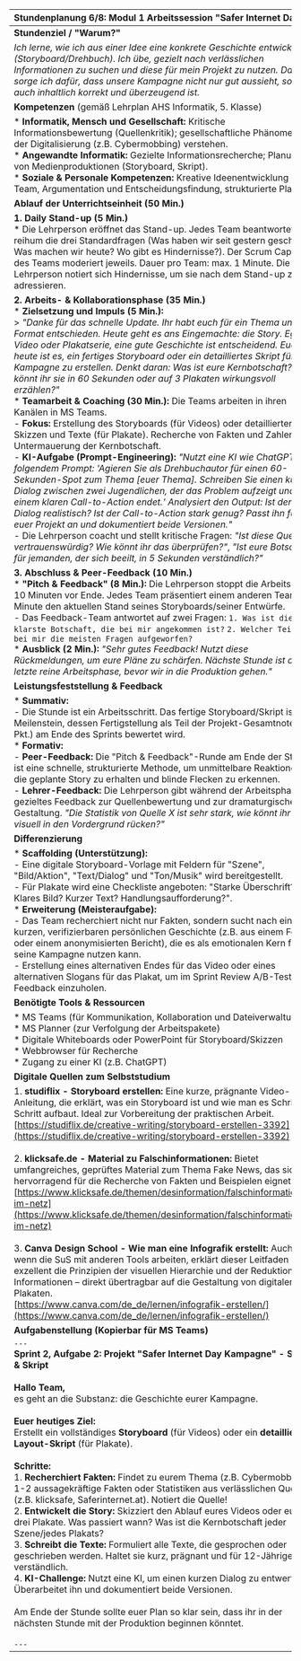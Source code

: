 | Stundenplanung 6/8: Modul 1 Arbeitssession "Safer Internet Day" |
| :--- |
| **Stundenziel / "Warum?"** |
| *Ich lerne, wie ich aus einer Idee eine konkrete Geschichte entwickle (Storyboard/Drehbuch). Ich übe, gezielt nach verlässlichen Informationen zu suchen und diese für mein Projekt zu nutzen. Damit sorge ich dafür, dass unsere Kampagne nicht nur gut aussieht, sondern auch inhaltlich korrekt und überzeugend ist.* |
| **Kompetenzen** (gemäß Lehrplan AHS Informatik, 5. Klasse) |
| *   **Informatik, Mensch und Gesellschaft:** Kritische Informationsbewertung (Quellenkritik); gesellschaftliche Phänomene der Digitalisierung (z.B. Cybermobbing) verstehen. <br> *   **Angewandte Informatik:** Gezielte Informationsrecherche; Planung von Medienproduktionen (Storyboard, Skript). <br> *   **Soziale & Personale Kompetenzen:** Kreative Ideenentwicklung im Team, Argumentation und Entscheidungsfindung, strukturierte Planung. |
| **Ablauf der Unterrichtseinheit (50 Min.)** |
| **1. Daily Stand-up (5 Min.)** <br> *   Die Lehrperson eröffnet das Stand-up. Jedes Team beantwortet reihum die drei Standardfragen (Was haben wir seit gestern geschafft? Was machen wir heute? Wo gibt es Hindernisse?). Der Scrum Captain des Teams moderiert jeweils. Dauer pro Team: max. 1 Minute. Die Lehrperson notiert sich Hindernisse, um sie nach dem Stand-up zu adressieren. |
| **2. Arbeits- & Kollaborationsphase (35 Min.)** <br> *   **Zielsetzung und Impuls (5 Min.):** <br>> *"Danke für das schnelle Update. Ihr habt euch für ein Thema und ein Format entschieden. Heute geht es ans Eingemachte: die Story. Egal ob Video oder Plakatserie, eine gute Geschichte ist entscheidend. Euer Ziel heute ist es, ein fertiges Storyboard oder ein detailliertes Skript für eure Kampagne zu erstellen. Denkt daran: Was ist eure Kernbotschaft? Wie könnt ihr sie in 60 Sekunden oder auf 3 Plakaten wirkungsvoll erzählen?"* <br> *   **Teamarbeit & Coaching (30 Min.):** Die Teams arbeiten in ihren Kanälen in MS Teams. <br> - **Fokus:** Erstellung des Storyboards (für Videos) oder detaillierter Skizzen und Texte (für Plakate). Recherche von Fakten und Zahlen zur Untermauerung der Kernbotschaft. <br> - **KI-Aufgabe (Prompt-Engineering):** *"Nutzt eine KI wie ChatGPT mit folgendem Prompt: 'Agieren Sie als Drehbuchautor für einen 60-Sekunden-Spot zum Thema [euer Thema]. Schreiben Sie einen kurzen Dialog zwischen zwei Jugendlichen, der das Problem aufzeigt und mit einem klaren Call-to-Action endet.' Analysiert den Output: Ist der Dialog realistisch? Ist der Call-to-Action stark genug? Passt ihn für euer Projekt an und dokumentiert beide Versionen."* <br> - Die Lehrperson coacht und stellt kritische Fragen: *"Ist diese Quelle vertrauenswürdig? Wie könnt ihr das überprüfen?"*, *"Ist eure Botschaft für jemanden, der sich beeilt, in 5 Sekunden verständlich?"* |
| **3. Abschluss & Peer-Feedback (10 Min.)** <br> *   **"Pitch & Feedback" (8 Min.):** Die Lehrperson stoppt die Arbeitsphase 10 Minuten vor Ende. Jedes Team präsentiert einem anderen Team in 1 Minute den aktuellen Stand seines Storyboards/seiner Entwürfe. <br> - Das Feedback-Team antwortet auf zwei Fragen: `1. Was ist die klarste Botschaft, die bei mir angekommen ist?` `2. Welcher Teil hat bei mir die meisten Fragen aufgeworfen?` <br> *   **Ausblick (2 Min.):** *"Sehr gutes Feedback! Nutzt diese Rückmeldungen, um eure Pläne zu schärfen. Nächste Stunde ist die letzte reine Arbeitsphase, bevor wir in die Produktion gehen."* |
| **Leistungsfeststellung & Feedback** |
| *   **Summativ:** <br> - Die Stunde ist ein Arbeitsschritt. Das fertige Storyboard/Skript ist ein Meilenstein, dessen Fertigstellung als Teil der Projekt-Gesamtnote (20 Pkt.) am Ende des Sprints bewertet wird. <br> *   **Formativ:** <br> - **Peer-Feedback:** Die "Pitch & Feedback"-Runde am Ende der Stunde ist eine schnelle, strukturierte Methode, um unmittelbare Reaktionen auf die geplante Story zu erhalten und blinde Flecken zu erkennen. <br> - **Lehrer-Feedback:** Die Lehrperson gibt während der Arbeitsphase gezieltes Feedback zur Quellenbewertung und zur dramaturgischen Gestaltung. *"Die Statistik von Quelle X ist sehr stark, wie könnt ihr die visuell in den Vordergrund rücken?"* |
| **Differenzierung** |
| *   **Scaffolding (Unterstützung):** <br> - Eine digitale Storyboard-Vorlage mit Feldern für "Szene", "Bild/Aktion", "Text/Dialog" und "Ton/Musik" wird bereitgestellt. <br> - Für Plakate wird eine Checkliste angeboten: "Starke Überschrift? Klares Bild? Kurzer Text? Handlungsaufforderung?". <br> *   **Erweiterung (Meisteraufgabe):** <br> - Das Team recherchiert nicht nur Fakten, sondern sucht nach einer kurzen, verifizierbaren persönlichen Geschichte (z.B. aus einem Forum oder einem anonymisierten Bericht), die es als emotionalen Kern für seine Kampagne nutzen kann. <br> - Erstellung eines alternativen Endes für das Video oder eines alternativen Slogans für das Plakat, um im Sprint Review A/B-Testing-Feedback einzuholen. |
| **Benötigte Tools & Ressourcen** |
| *   MS Teams (für Kommunikation, Kollaboration und Dateiverwaltung) <br> *   MS Planner (zur Verfolgung der Arbeitspakete) <br> *   Digitale Whiteboards oder PowerPoint für Storyboard/Skizzen <br> *   Webbrowser für Recherche <br> *   Zugang zu einer KI (z.B. ChatGPT) |
| **Digitale Quellen zum Selbststudium** |
| 1. **studiflix - Storyboard erstellen:** Eine kurze, prägnante Video-Anleitung, die erklärt, was ein Storyboard ist und wie man es Schritt für Schritt aufbaut. Ideal zur Vorbereitung der praktischen Arbeit.<br>[https://studiflix.de/creative-writing/storyboard-erstellen-3392](https://studiflix.de/creative-writing/storyboard-erstellen-3392) <br><br> 2. **klicksafe.de - Material zu Falschinformationen:** Bietet umfangreiches, geprüftes Material zum Thema Fake News, das sich hervorragend für die Recherche von Fakten und Beispielen eignet.<br>[https://www.klicksafe.de/themen/desinformation/falschinformationen-im-netz](https://www.klicksafe.de/themen/desinformation/falschinformationen-im-netz) <br><br> 3. **Canva Design School - Wie man eine Infografik erstellt:** Auch wenn die SuS mit anderen Tools arbeiten, erklärt dieser Leitfaden exzellent die Prinzipien der visuellen Hierarchie und der Reduktion von Informationen – direkt übertragbar auf die Gestaltung von digitalen Plakaten.<br>[https://www.canva.com/de_de/lernen/infografik-erstellen/](https://www.canva.com/de_de/lernen/infografik-erstellen/) |
| **Aufgabenstellung (Kopierbar für MS Teams)** |
| `---` <br> **Sprint 2, Aufgabe 2: Projekt "Safer Internet Day Kampagne" - Story & Skript** <br><br> **Hallo Team,** <br> es geht an die Substanz: die Geschichte eurer Kampagne. <br><br> **Euer heutiges Ziel:** <br> Erstellt ein vollständiges **Storyboard** (für Videos) oder ein **detailliertes Layout-Skript** (für Plakate). <br><br> **Schritte:** <br> 1. **Recherchiert Fakten:** Findet zu eurem Thema (z.B. Cybermobbing) 1-2 aussagekräftige Fakten oder Statistiken aus verlässlichen Quellen (z.B. klicksafe, Saferinternet.at). Notiert die Quelle! <br> 2. **Entwickelt die Story:** Skizziert den Ablauf eures Videos oder eurer drei Plakate. Was passiert wann? Was ist die Kernbotschaft jeder Szene/jedes Plakats? <br> 3. **Schreibt die Texte:** Formuliert alle Texte, die gesprochen oder geschrieben werden. Haltet sie kurz, prägnant und für 12-Jährige verständlich. <br> 4. **KI-Challenge:** Nutzt eine KI, um einen kurzen Dialog zu entwerfen. Überarbeitet ihn und dokumentiert beide Versionen. <br><br> Am Ende der Stunde sollte euer Plan so klar sein, dass ihr in der nächsten Stunde mit der Produktion beginnen könntet. <br><br> `---` |


